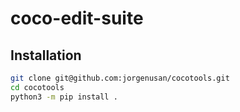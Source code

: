 # coco-edit-suite

## Installation

```bash
git clone git@github.com:jorgenusan/cocotools.git
cd cocotools
python3 -m pip install .
```
